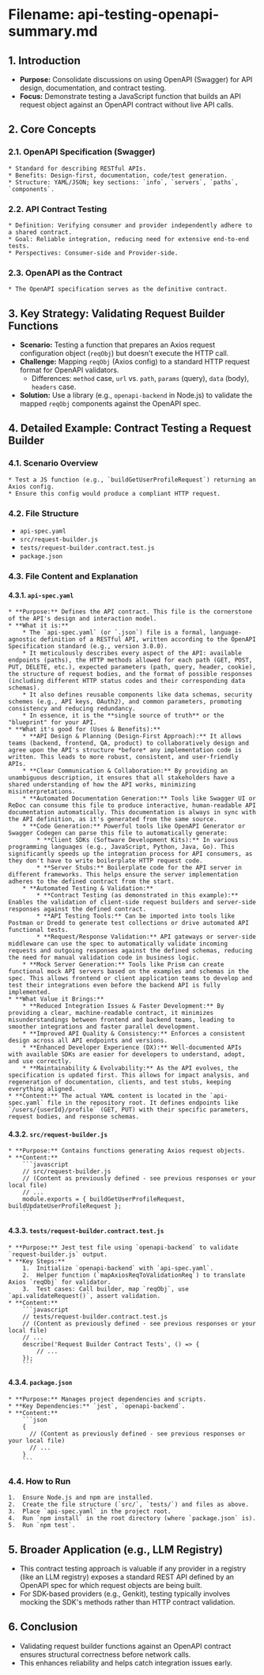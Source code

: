 # Filename: api-testing-openapi-summary.md

## 1. Introduction

* **Purpose:** Consolidate discussions on using OpenAPI (Swagger) for API design, documentation, and contract testing.
* **Focus:** Demonstrate testing a JavaScript function that builds an API request object against an OpenAPI contract without live API calls.

## 2. Core Concepts

### 2.1. OpenAPI Specification (Swagger)
    * Standard for describing RESTful APIs.
    * Benefits: Design-first, documentation, code/test generation.
    * Structure: YAML/JSON; key sections: `info`, `servers`, `paths`, `components`.

### 2.2. API Contract Testing
    * Definition: Verifying consumer and provider independently adhere to a shared contract.
    * Goal: Reliable integration, reducing need for extensive end-to-end tests.
    * Perspectives: Consumer-side and Provider-side.

### 2.3. OpenAPI as the Contract
    * The OpenAPI specification serves as the definitive contract.

## 3. Key Strategy: Validating Request Builder Functions

* **Scenario:** Testing a function that prepares an Axios request configuration object (`reqObj`) but doesn't execute the HTTP call.
* **Challenge:** Mapping `reqObj` (Axios config) to a standard HTTP request format for OpenAPI validators.
    * Differences: `method` case, `url` vs. `path`, `params` (query), `data` (body), `headers` case.
* **Solution:** Use a library (e.g., `openapi-backend` in Node.js) to validate the mapped `reqObj` components against the OpenAPI spec.

## 4. Detailed Example: Contract Testing a Request Builder

### 4.1. Scenario Overview
    * Test a JS function (e.g., `buildGetUserProfileRequest`) returning an Axios config.
    * Ensure this config would produce a compliant HTTP request.

### 4.2. File Structure

* `api-spec.yaml`
* `src/request-builder.js`
* `tests/request-builder.contract.test.js`
* `package.json`

### 4.3. File Content and Explanation

#### 4.3.1. `api-spec.yaml`
    * **Purpose:** Defines the API contract. This file is the cornerstone of the API's design and interaction model.
    * **What it is:**
        * The `api-spec.yaml` (or `.json`) file is a formal, language-agnostic definition of a RESTful API, written according to the OpenAPI Specification standard (e.g., version 3.0.0).
        * It meticulously describes every aspect of the API: available endpoints (paths), the HTTP methods allowed for each path (GET, POST, PUT, DELETE, etc.), expected parameters (path, query, header, cookie), the structure of request bodies, and the format of possible responses (including different HTTP status codes and their corresponding data schemas).
        * It also defines reusable components like data schemas, security schemes (e.g., API keys, OAuth2), and common parameters, promoting consistency and reducing redundancy.
        * In essence, it is the **single source of truth** or the "blueprint" for your API.
    * **What it's good for (Uses & Benefits):**
        * **API Design & Planning (Design-First Approach):** It allows teams (backend, frontend, QA, product) to collaboratively design and agree upon the API's structure *before* any implementation code is written. This leads to more robust, consistent, and user-friendly APIs.
        * **Clear Communication & Collaboration:** By providing an unambiguous description, it ensures that all stakeholders have a shared understanding of how the API works, minimizing misinterpretations.
        * **Automated Documentation Generation:** Tools like Swagger UI or ReDoc can consume this file to produce interactive, human-readable API documentation automatically. This documentation is always in sync with the API definition, as it's generated from the same source.
        * **Code Generation:** Powerful tools like OpenAPI Generator or Swagger Codegen can parse this file to automatically generate:
            * **Client SDKs (Software Development Kits):** In various programming languages (e.g., JavaScript, Python, Java, Go). This significantly speeds up the integration process for API consumers, as they don't have to write boilerplate HTTP request code.
            * **Server Stubs:** Boilerplate code for the API server in different frameworks. This helps ensure the server implementation adheres to the defined contract from the start.
        * **Automated Testing & Validation:**
            * **Contract Testing (as demonstrated in this example):** Enables the validation of client-side request builders and server-side responses against the defined contract.
            * **API Testing Tools:** Can be imported into tools like Postman or Dredd to generate test collections or drive automated API functional tests.
            * **Request/Response Validation:** API gateways or server-side middleware can use the spec to automatically validate incoming requests and outgoing responses against the defined schemas, reducing the need for manual validation code in business logic.
        * **Mock Server Generation:** Tools like Prism can create functional mock API servers based on the examples and schemas in the spec. This allows frontend or client application teams to develop and test their integrations even before the backend API is fully implemented.
    * **What Value it Brings:**
        * **Reduced Integration Issues & Faster Development:** By providing a clear, machine-readable contract, it minimizes misunderstandings between frontend and backend teams, leading to smoother integrations and faster parallel development.
        * **Improved API Quality & Consistency:** Enforces a consistent design across all API endpoints and versions.
        * **Enhanced Developer Experience (DX):** Well-documented APIs with available SDKs are easier for developers to understand, adopt, and use correctly.
        * **Maintainability & Evolvability:** As the API evolves, the specification is updated first. This allows for impact analysis, and regeneration of documentation, clients, and test stubs, keeping everything aligned.
    * **Content:** The actual YAML content is located in the `api-spec.yaml` file in the repository root. It defines endpoints like `/users/{userId}/profile` (GET, PUT) with their specific parameters, request bodies, and response schemas.

#### 4.3.2. `src/request-builder.js`
    * **Purpose:** Contains functions generating Axios request objects.
    * **Content:**
        ```javascript
        // src/request-builder.js
        // (Content as previously defined - see previous responses or your local file)
        // ...
        module.exports = { buildGetUserProfileRequest, buildUpdateUserProfileRequest };
        ```

#### 4.3.3. `tests/request-builder.contract.test.js`
    * **Purpose:** Jest test file using `openapi-backend` to validate `request-builder.js` output.
    * **Key Steps:**
        1.  Initialize `openapi-backend` with `api-spec.yaml`.
        2.  Helper function (`mapAxiosReqToValidationReq`) to translate Axios `reqObj` for validator.
        3.  Test cases: Call builder, map `reqObj`, use `api.validateRequest()`, assert validation.
    * **Content:**
        ```javascript
        // tests/request-builder.contract.test.js
        // (Content as previously defined - see previous responses or your local file)
        // ...
        describe('Request Builder Contract Tests', () => {
            // ...
        });
        ```

#### 4.3.4. `package.json`
    * **Purpose:** Manages project dependencies and scripts.
    * **Key Dependencies:** `jest`, `openapi-backend`.
    * **Content:**
        ```json
        {
          // (Content as previously defined - see previous responses or your local file)
          // ...
        }
        ```

### 4.4. How to Run
    1.  Ensure Node.js and npm are installed.
    2.  Create the file structure (`src/`, `tests/`) and files as above.
    3.  Place `api-spec.yaml` in the project root.
    4.  Run `npm install` in the root directory (where `package.json` is).
    5.  Run `npm test`.

## 5. Broader Application (e.g., LLM Registry)

* This contract testing approach is valuable if any provider in a registry (like an LLM registry) exposes a standard REST API defined by an OpenAPI spec for which request objects are being built.
* For SDK-based providers (e.g., Genkit), testing typically involves mocking the SDK's methods rather than HTTP contract validation.

## 6. Conclusion

* Validating request builder functions against an OpenAPI contract ensures structural correctness before network calls.
* This enhances reliability and helps catch integration issues early.
